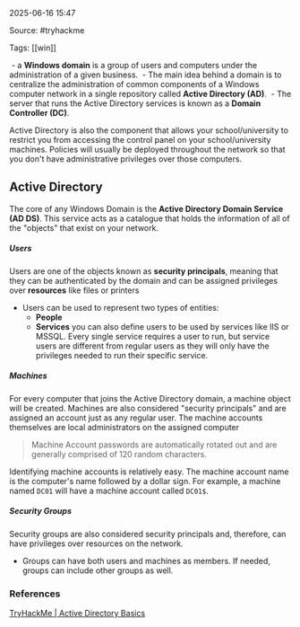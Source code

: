 
2025-06-16 15:47

Source: #tryhackme 

Tags: [[win]]

 - a **Windows domain** is a group of users and computers under the administration of a given business. 
 - The main idea behind a domain is to centralize the administration of common components of a Windows computer network in a single repository called **Active Directory (AD)**. 
 - The server that runs the Active Directory services is known as a **Domain Controller (DC)**.

Active Directory is also the component that allows your school/university to restrict you from accessing the control panel on your school/university machines. Policies will usually be deployed throughout the network so that you don't have administrative privileges over those computers.
## Active Directory 

﻿The core of any Windows Domain is the **Active Directory Domain Service (AD DS)**. This service acts as a catalogue that holds the information of all of the "objects" that exist on your network.
##### Users 

Users are one of the objects known as **security principals**, meaning that they can be authenticated by the domain and can be assigned privileges over **resources** like files or printers
- Users can be used to represent two types of entities:
	- **People**
	- **Services** you can also define users to be used by services like IIS or MSSQL. Every single service requires a user to run, but service users are different from regular users as they will only have the privileges needed to run their specific service.
##### Machines 

For every computer that joins the Active Directory domain, a machine object will be created. Machines are also considered "security principals" and are assigned an account just as any regular user. The machine accounts themselves are local administrators on the assigned computer

> Machine Account passwords are automatically rotated out and are generally comprised of 120 random characters.

Identifying machine accounts is relatively easy. The machine account name is the computer's name followed by a dollar sign. For example, a machine named `DC01` will have a machine account called `DC01$`.
##### Security Groups

Security groups are also considered security principals and, therefore, can have privileges over resources on the network.
- Groups can have both users and machines as members. If needed, groups can include other groups as well.

### References
[TryHackMe | Active Directory Basics](https://tryhackme.com/room/winadbasics)